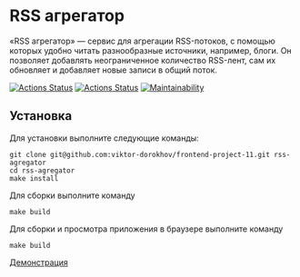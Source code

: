# RSS агрегатор

«RSS агрегатор» — сервис для агрегации RSS-потоков, с помощью которых удобно читать разнообразные источники, например, блоги. Он позволяет добавлять неограниченное количество RSS-лент, сам их обновляет и добавляет новые записи в общий поток.

[![Actions Status](https://github.com/viktor-dorokhov/frontend-project-11/actions/workflows/code-check.yml/badge.svg)](https://github.com/viktor-dorokhov/frontend-project-11/actions)
[![Actions Status](https://github.com/viktor-dorokhov/frontend-project-11/actions/workflows/hexlet-check.yml/badge.svg)](https://github.com/viktor-dorokhov/frontend-project-11/actions)
[![Maintainability](https://api.codeclimate.com/v1/badges/d2dee2ce319ef6b6c93d/maintainability)](https://codeclimate.com/github/viktor-dorokhov/frontend-project-46/maintainability)

## Установка

Для установки выполните следующие команды:
```
git clone git@github.com:viktor-dorokhov/frontend-project-11.git rss-agregator
cd rss-agregator
make install
```
Для сборки выполните команду
```
make build
```
Для сборки и просмотра приложения в браузере выполните команду
```
make build
```


[Демонстрация](https://frontend-project-11-blue-three.vercel.app/)